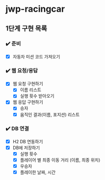 # jwp-racingcar

## 1단계 구현 목록

### ✔️ 준비

- [x]  자동차 미션 코드 가져오기

### ✔️ 웹 요청/응답

- [x]  웹 요청 구현하기
    - [x]  이름 리스트
    - [x]  실행 횟수 받아오기
- [x]  웹 응답 구현하기
    - [x]  승자
    - [x]  움직인 결과(이름, 포지션) 리스트

### ✔️ DB 연결

- [x]  H2 DB 연동하기
- [x]  DB에 저장하기
    - [x]  실행 횟수
    - [x]  플레이어 별 최종 이동 거리 (이름, 최종 위치)
    - [x]  우승자
    - [x]  플레이한 날짜, 시간